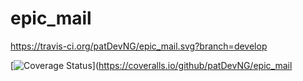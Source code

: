 # epic_mail
https://travis-ci.org/patDevNG/epic_mail.svg?branch=develop

[![Coverage Status](https://coveralls.io/repos/github/patDevNG/epic_mail/badge.svg)](https://coveralls.io/github/patDevNG/epic_mail

